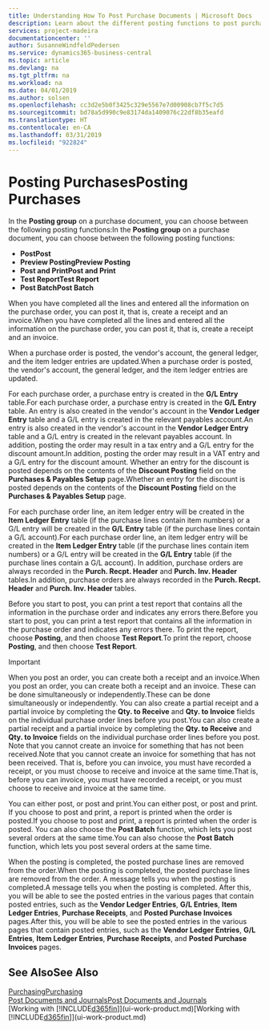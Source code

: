 ```yaml
---
title: Understanding How To Post Purchase Documents | Microsoft Docs
description: Learn about the different posting functions to post purchase documents.
services: project-madeira
documentationcenter: ''
author: SusanneWindfeldPedersen
ms.service: dynamics365-business-central
ms.topic: article
ms.devlang: na
ms.tgt_pltfrm: na
ms.workload: na
ms.date: 04/01/2019
ms.author: solsen
ms.openlocfilehash: cc3d2e5b0f3425c329e5567e7d00908cb7f5c7d5
ms.sourcegitcommit: bd78a5d990c9e83174da1409076c22df8b35eafd
ms.translationtype: HT
ms.contentlocale: en-CA
ms.lasthandoff: 03/31/2019
ms.locfileid: "922824"
---
```

# <a name="posting-purchases"></a><span data-ttu-id="66f47-103">Posting Purchases</span><span class="sxs-lookup"><span data-stu-id="66f47-103">Posting Purchases</span></span>
<span data-ttu-id="66f47-104">In the **Posting group** on a purchase document, you can choose between the following posting functions:</span><span class="sxs-lookup"><span data-stu-id="66f47-104">In the **Posting group** on a purchase document, you can choose between the following posting functions:</span></span>

* <span data-ttu-id="66f47-105">**Post**</span><span class="sxs-lookup"><span data-stu-id="66f47-105">**Post**</span></span>
* <span data-ttu-id="66f47-106">**Preview Posting**</span><span class="sxs-lookup"><span data-stu-id="66f47-106">**Preview Posting**</span></span>
* <span data-ttu-id="66f47-107">**Post and Print**</span><span class="sxs-lookup"><span data-stu-id="66f47-107">**Post and Print**</span></span>
* <span data-ttu-id="66f47-108">**Test Report**</span><span class="sxs-lookup"><span data-stu-id="66f47-108">**Test Report**</span></span>
* <span data-ttu-id="66f47-109">**Post Batch**</span><span class="sxs-lookup"><span data-stu-id="66f47-109">**Post Batch**</span></span>

<span data-ttu-id="66f47-110">When you have completed all the lines and entered all the information on the purchase order, you can post it, that is, create a receipt and an invoice.</span><span class="sxs-lookup"><span data-stu-id="66f47-110">When you have completed all the lines and entered all the information on the purchase order, you can post it, that is, create a receipt and an invoice.</span></span>

<span data-ttu-id="66f47-111">When a purchase order is posted, the vendor's account, the general ledger, and the item ledger entries are updated.</span><span class="sxs-lookup"><span data-stu-id="66f47-111">When a purchase order is posted, the vendor's account, the general ledger, and the item ledger entries are updated.</span></span>

<span data-ttu-id="66f47-112">For each purchase order, a purchase entry is created in the **G/L Entry** table.</span><span class="sxs-lookup"><span data-stu-id="66f47-112">For each purchase order, a purchase entry is created in the **G/L Entry** table.</span></span> <span data-ttu-id="66f47-113">An entry is also created in the vendor's account in the **Vendor Ledger Entry** table and a G/L entry is created in the relevant payables account.</span><span class="sxs-lookup"><span data-stu-id="66f47-113">An entry is also created in the vendor's account in the **Vendor Ledger Entry** table and a G/L entry is created in the relevant payables account.</span></span> <span data-ttu-id="66f47-114">In addition, posting the order may result in a tax entry and a G/L entry for the discount amount.</span><span class="sxs-lookup"><span data-stu-id="66f47-114">In addition, posting the order may result in a VAT entry and a G/L entry for the discount amount.</span></span> <span data-ttu-id="66f47-115">Whether an entry for the discount is posted depends on the contents of the **Discount Posting** field on the **Purchases & Payables Setup** page.</span><span class="sxs-lookup"><span data-stu-id="66f47-115">Whether an entry for the discount is posted depends on the contents of the **Discount Posting** field on the **Purchases & Payables Setup** page.</span></span>

<span data-ttu-id="66f47-116">For each purchase order line, an item ledger entry will be created in the **Item Ledger Entry** table (if the purchase lines contain item numbers) or a G/L entry will be created in the **G/L Entry** table (if the purchase lines contain a G/L account).</span><span class="sxs-lookup"><span data-stu-id="66f47-116">For each purchase order line, an item ledger entry will be created in the **Item Ledger Entry** table (if the purchase lines contain item numbers) or a G/L entry will be created in the **G/L Entry** table (if the purchase lines contain a G/L account).</span></span> <span data-ttu-id="66f47-117">In addition, purchase orders are always recorded in the **Purch. Recpt. Header** and **Purch. Inv. Header** tables.</span><span class="sxs-lookup"><span data-stu-id="66f47-117">In addition, purchase orders are always recorded in the **Purch. Recpt. Header** and **Purch. Inv. Header** tables.</span></span>

<span data-ttu-id="66f47-118">Before you start to post, you can print a test report that contains all the information in the purchase order and indicates any errors there.</span><span class="sxs-lookup"><span data-stu-id="66f47-118">Before you start to post, you can print a test report that contains all the information in the purchase order and indicates any errors there.</span></span> <span data-ttu-id="66f47-119">To print the report, choose **Posting**, and then choose **Test Report**.</span><span class="sxs-lookup"><span data-stu-id="66f47-119">To print the report, choose **Posting**, and then choose **Test Report**.</span></span>

> [!IMPORTANT]  
>   <span data-ttu-id="66f47-120">When you post an order, you can create both a receipt and an invoice.</span><span class="sxs-lookup"><span data-stu-id="66f47-120">When you post an order, you can create both a receipt and an invoice.</span></span> <span data-ttu-id="66f47-121">These can be done simultaneously or independently.</span><span class="sxs-lookup"><span data-stu-id="66f47-121">These can be done simultaneously or independently.</span></span> <span data-ttu-id="66f47-122">You can also create a partial receipt and a partial invoice by completing the **Qty. to Receive** and **Qty. to Invoice** fields on the individual purchase order lines before you post.</span><span class="sxs-lookup"><span data-stu-id="66f47-122">You can also create a partial receipt and a partial invoice by completing the **Qty. to Receive** and **Qty. to Invoice** fields on the individual purchase order lines before you post.</span></span> <span data-ttu-id="66f47-123">Note that you cannot create an invoice for something that has not been received.</span><span class="sxs-lookup"><span data-stu-id="66f47-123">Note that you cannot create an invoice for something that has not been received.</span></span> <span data-ttu-id="66f47-124">That is, before you can invoice, you must have recorded a receipt, or you must choose to receive and invoice at the same time.</span><span class="sxs-lookup"><span data-stu-id="66f47-124">That is, before you can invoice, you must have recorded a receipt, or you must choose to receive and invoice at the same time.</span></span>

<span data-ttu-id="66f47-125">You can either post, or post and print.</span><span class="sxs-lookup"><span data-stu-id="66f47-125">You can either post, or post and print.</span></span> <span data-ttu-id="66f47-126">If you choose to post and print, a report is printed when the order is posted.</span><span class="sxs-lookup"><span data-stu-id="66f47-126">If you choose to post and print, a report is printed when the order is posted.</span></span> <span data-ttu-id="66f47-127">You can also choose the **Post Batch** function, which lets you post several orders at the same time.</span><span class="sxs-lookup"><span data-stu-id="66f47-127">You can also choose the **Post Batch** function, which lets you post several orders at the same time.</span></span>

<span data-ttu-id="66f47-128">When the posting is completed, the posted purchase lines are removed from the order.</span><span class="sxs-lookup"><span data-stu-id="66f47-128">When the posting is completed, the posted purchase lines are removed from the order.</span></span> <span data-ttu-id="66f47-129">A message tells you when the posting is completed.</span><span class="sxs-lookup"><span data-stu-id="66f47-129">A message tells you when the posting is completed.</span></span> <span data-ttu-id="66f47-130">After this, you will be able to see the posted entries in the various pages that contain posted entries, such as the **Vendor Ledger Entries**, **G/L Entries**, **Item Ledger Entries**, **Purchase Receipts**, and **Posted Purchase Invoices** pages.</span><span class="sxs-lookup"><span data-stu-id="66f47-130">After this, you will be able to see the posted entries in the various pages that contain posted entries, such as the **Vendor Ledger Entries**, **G/L Entries**, **Item Ledger Entries**, **Purchase Receipts**, and **Posted Purchase Invoices** pages.</span></span>

## <a name="see-also"></a><span data-ttu-id="66f47-131">See Also</span><span class="sxs-lookup"><span data-stu-id="66f47-131">See Also</span></span>
[<span data-ttu-id="66f47-132">Purchasing</span><span class="sxs-lookup"><span data-stu-id="66f47-132">Purchasing</span></span>](purchasing-manage-purchasing.md)  
[<span data-ttu-id="66f47-133">Post Documents and Journals</span><span class="sxs-lookup"><span data-stu-id="66f47-133">Post Documents and Journals</span></span>](ui-post-documents-journals.md)  
<span data-ttu-id="66f47-134">[Working with [!INCLUDE[d365fin](includes/d365fin_md.md)]](ui-work-product.md)</span><span class="sxs-lookup"><span data-stu-id="66f47-134">[Working with [!INCLUDE[d365fin](includes/d365fin_md.md)]](ui-work-product.md)</span></span>

